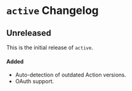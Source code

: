 # `active` Changelog

## Unreleased

This is the initial release of `active`.

#### Added

- Auto-detection of outdated Action versions.
- OAuth support.
